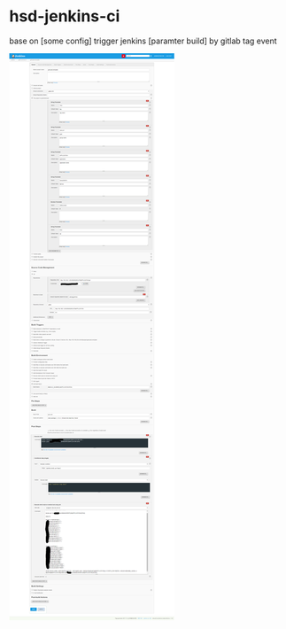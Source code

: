 # hsd-jenkins-ci
base on [some config] trigger jenkins [paramter build] by gitlab tag event


![jenkins-job-template](https://raw.githubusercontent.com/gotoworld/hsd-jenkins-ci/master/doc/screenshot/jenkins-job-template.png "jenkins-job-template")

